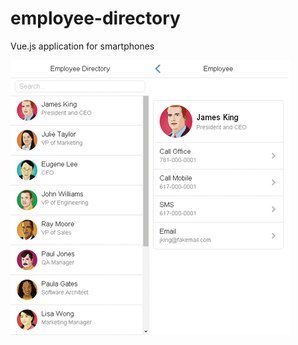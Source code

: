 # employee-directory
Vue.js application for smartphones

![Alt text](/pics/employee-directory-app.png "Optional title")
